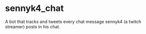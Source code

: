 # sennyk4_chat
A bot that tracks and tweets every chat message sennyk4 (a twitch streamer) posts in his chat.
